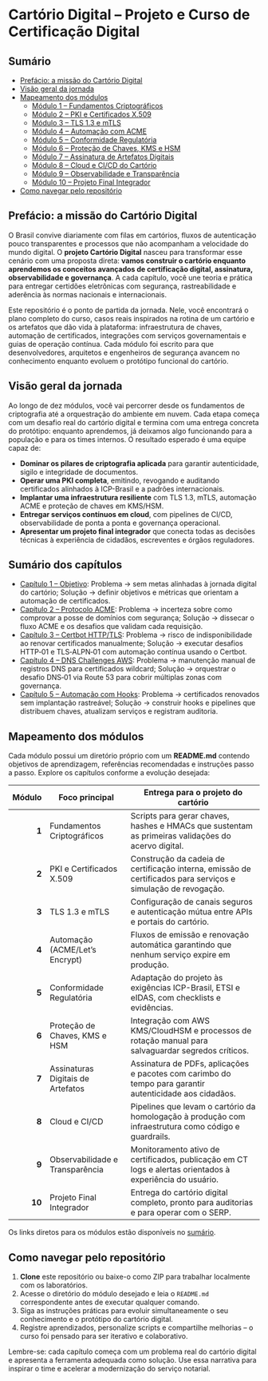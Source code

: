 # Cartório Digital – Projeto e Curso de Certificação Digital

## Sumário

- [Prefácio: a missão do Cartório Digital](#prefácio-a-missão-do-cartório-digital)
- [Visão geral da jornada](#visão-geral-da-jornada)
- [Mapeamento dos módulos](#mapeamento-dos-módulos)
  - [Módulo 1 – Fundamentos Criptográficos](modulo1_fundamentos/README.md)
  - [Módulo 2 – PKI e Certificados X.509](modulo2_pkicertificados/README.md)
  - [Módulo 3 – TLS 1.3 e mTLS](modulo3_tls_mtls/README.md)
  - [Módulo 4 – Automação com ACME](modulo4_automacao/README.md)
  - [Módulo 5 – Conformidade Regulatória](modulo5_regulatorio/README.md)
  - [Módulo 6 – Proteção de Chaves, KMS e HSM](modulo6_kms_hsm/README.md)
  - [Módulo 7 – Assinatura de Artefatos Digitais](modulo7_assinatura_artefatos/README.md)
  - [Módulo 8 – Cloud e CI/CD do Cartório](modulo8_cloud_cicd/README.md)
  - [Módulo 9 – Observabilidade e Transparência](modulo9_observabilidade/README.md)
  - [Módulo 10 – Projeto Final Integrador](modulo10_projeto_final/README.md)
- [Como navegar pelo repositório](#como-navegar-pelo-repositório)

## Prefácio: a missão do Cartório Digital

O Brasil convive diariamente com filas em cartórios, fluxos de autenticação pouco transparentes e processos que não acompanham a velocidade do mundo digital. O **projeto Cartório Digital** nasceu para transformar esse cenário com uma proposta direta: **vamos construir o cartório enquanto aprendemos os conceitos avançados de certificação digital, assinatura, observabilidade e governança**. A cada capítulo, você une teoria e prática para entregar certidões eletrônicas com segurança, rastreabilidade e aderência às normas nacionais e internacionais.

Este repositório é o ponto de partida da jornada. Nele, você encontrará o plano completo do curso, casos reais inspirados na rotina de um cartório e os artefatos que dão vida à plataforma: infraestrutura de chaves, automação de certificados, integrações com serviços governamentais e guias de operação contínua. Cada módulo foi escrito para que desenvolvedores, arquitetos e engenheiros de segurança avancem no conhecimento enquanto evoluem o protótipo funcional do cartório.

## Visão geral da jornada

Ao longo de dez módulos, você vai percorrer desde os fundamentos de criptografia até a orquestração do ambiente em nuvem. Cada etapa começa com um desafio real do cartório digital e termina com uma entrega concreta do protótipo: enquanto aprendemos, já deixamos algo funcionando para a população e para os times internos. O resultado esperado é uma equipe capaz de:

- **Dominar os pilares de criptografia aplicada** para garantir autenticidade, sigilo e integridade de documentos.
- **Operar uma PKI completa**, emitindo, revogando e auditando certificados alinhados à ICP-Brasil e a padrões internacionais.
- **Implantar uma infraestrutura resiliente** com TLS 1.3, mTLS, automação ACME e proteção de chaves em KMS/HSM.
- **Entregar serviços contínuos em cloud**, com pipelines de CI/CD, observabilidade de ponta a ponta e governança operacional.
- **Apresentar um projeto final integrador** que conecta todas as decisões técnicas à experiência de cidadãos, escreventes e órgãos reguladores.

## Sumário dos capítulos

- [Capítulo 1 – Objetivo](modulo4_automacao/01_objetivo.md): Problema → sem metas alinhadas à jornada digital do cartório; Solução → definir objetivos e métricas que orientam a automação de certificados.
- [Capítulo 2 – Protocolo ACME](modulo4_automacao/02_protocolo_acme.md): Problema → incerteza sobre como comprovar a posse de domínios com segurança; Solução → dissecar o fluxo ACME e os desafios que validam cada requisição.
- [Capítulo 3 – Certbot HTTP/TLS](modulo4_automacao/03_certbot_http_tls.md): Problema → risco de indisponibilidade ao renovar certificados manualmente; Solução → executar desafios HTTP‑01 e TLS‑ALPN‑01 com automação contínua usando o Certbot.
- [Capítulo 4 – DNS Challenges AWS](modulo4_automacao/04_dns_challenges_aws.md): Problema → manutenção manual de registros DNS para certificados wildcard; Solução → orquestrar o desafio DNS‑01 via Route 53 para cobrir múltiplas zonas com governança.
- [Capítulo 5 – Automação com Hooks](modulo4_automacao/05_automacao_hooks.md): Problema → certificados renovados sem implantação rastreável; Solução → construir hooks e pipelines que distribuem chaves, atualizam serviços e registram auditoria.

## Mapeamento dos módulos

Cada módulo possui um diretório próprio com um **README.md** contendo objetivos de aprendizagem, referências recomendadas e instruções passo a passo. Explore os capítulos conforme a evolução desejada:

| Módulo | Foco principal | Entrega para o projeto do cartório |
|-------:|----------------|------------------------------------|
| **1**  | Fundamentos Criptográficos | Scripts para gerar chaves, hashes e HMACs que sustentam as primeiras validações do acervo digital. |
| **2**  | PKI e Certificados X.509 | Construção da cadeia de certificação interna, emissão de certificados para serviços e simulação de revogação. |
| **3**  | TLS 1.3 e mTLS | Configuração de canais seguros e autenticação mútua entre APIs e portais do cartório. |
| **4**  | Automação (ACME/Let’s Encrypt) | Fluxos de emissão e renovação automática garantindo que nenhum serviço expire em produção. |
| **5**  | Conformidade Regulatória | Adaptação do projeto às exigências ICP-Brasil, ETSI e eIDAS, com checklists e evidências. |
| **6**  | Proteção de Chaves, KMS e HSM | Integração com AWS KMS/CloudHSM e processos de rotação manual para salvaguardar segredos críticos. |
| **7**  | Assinaturas Digitais de Artefatos | Assinatura de PDFs, aplicações e pacotes com carimbo do tempo para garantir autenticidade aos cidadãos. |
| **8**  | Cloud e CI/CD | Pipelines que levam o cartório da homologação à produção com infraestrutura como código e guardrails. |
| **9**  | Observabilidade e Transparência | Monitoramento ativo de certificados, publicação em CT logs e alertas orientados à experiência do usuário. |
| **10** | Projeto Final Integrador | Entrega do cartório digital completo, pronto para auditorias e para operar com o SERP. |

Os links diretos para os módulos estão disponíveis no [sumário](#sumário).

## Como navegar pelo repositório

1. **Clone** este repositório ou baixe-o como ZIP para trabalhar localmente com os laboratórios.
2. Acesse o diretório do módulo desejado e leia o `README.md` correspondente antes de executar qualquer comando.
3. Siga as instruções práticas para evoluir simultaneamente o seu conhecimento e o protótipo do cartório digital.
4. Registre aprendizados, personalize scripts e compartilhe melhorias – o curso foi pensado para ser iterativo e colaborativo.

Lembre-se: cada capítulo começa com um problema real do cartório digital e apresenta a ferramenta adequada como solução. Use essa narrativa para inspirar o time e acelerar a modernização do serviço notarial.
